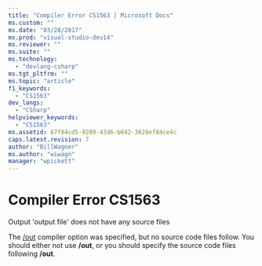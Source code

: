 ```yaml
---
title: "Compiler Error CS1563 | Microsoft Docs"
ms.custom: ""
ms.date: "03/28/2017"
ms.prod: "visual-studio-dev14"
ms.reviewer: ""
ms.suite: ""
ms.technology: 
  - "devlang-csharp"
ms.tgt_pltfrm: ""
ms.topic: "article"
f1_keywords: 
  - "CS1563"
dev_langs: 
  - "CSharp"
helpviewer_keywords: 
  - "CS1563"
ms.assetid: 67f84cd5-9209-43d6-b642-3628ef84ce4c
caps.latest.revision: 7
author: "BillWagner"
ms.author: "wiwagn"
manager: "wpickett"
---
```

# Compiler Error CS1563
Output 'output file' does not have any source files  
  
 The [/out](../../csharp/language-reference/compiler-options/out-csharp-compiler-options.md) compiler option was specified, but no source code files follow. You should either not use **/out**, or you should specify the source code files following **/out**.
